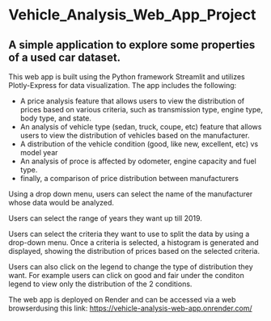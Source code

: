 # Vehicle_Analysis_Web_App_Project

## A simple application to explore some properties of a used car dataset.

This web app is built using the Python framework Streamlit and utilizes Plotly-Express for data visualization. The app includes the following:
- A price analysis feature that allows users to view the distribution of prices based on various criteria, such as transmission type, engine type, body type, and state. 
- An analysis of vehicle type (sedan, truck, coupe, etc) feature that allows users to view the distribution of vehicles based on the manufacturer.
- A distribution of the vehicle condition (good, like new, excellent, etc) vs model year
- An analysis of proce is affected by odometer, engine capacity and fuel type. 
- finally, a comparison of price distribution between manufacturers 


Using a drop down menu, users can select the name of the manufacturer whose data would be analyzed.

Users can select the range of years they want up till 2019. 

Users can select the criteria they want to use to split the data by using a drop-down menu. Once a criteria is selected, a histogram is generated and displayed, showing the distribution of prices based on the selected criteria.

Users can also click on the legend to change the type of distribution they want. For example users can click on good and fair under the conditon legend to view only the distribution of the 2 conditions.  

The web app is deployed on Render and can be accessed via a web browserdusing this link: https://vehicle-analysis-web-app.onrender.com/
